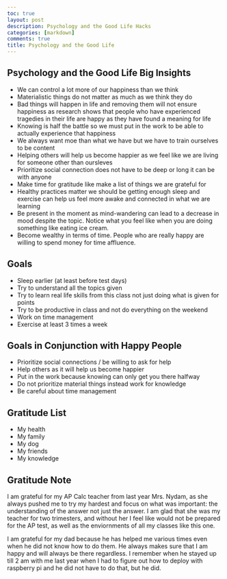 ```yaml
---
toc: true
layout: post
description: Psychology and the Good Life Hacks
categories: [markdown]
comments: true
title: Psychology and the Good Life
---
```


## Psychology and the Good Life Big Insights
- We can control a lot more of our happiness than we think
- Materialistic things do not matter as much as we think they do
- Bad things will happen in life and removing them will not ensure happiness as research shows that people who have experienced tragedies in their life are happy as they have found a meaning for life
- Knowing is half the battle so we must put in the work to be able to actually experience that happiness
- We always want moe than what we have but we have to train ourselves to be content
- Helping others will help us become happier as we feel like we are living for someone other than oursleves
- Prioritize social connection does not have to be deep or long it can be with anyone
- Make time for gratitude like make a list of things we are grateful for
- Healthy practices matter we should be getting enough sleep and exercise can help us feel more awake and connected in what we are learning
- Be present in the moment as mind-wandering can lead to a decrease in mood despite the topic. Notice what you feel like when you are doing something like eating ice cream.
- Become wealthy in terms of time. People who are really happy are willing to spend money for time affluence. 

## Goals
- Sleep earlier (at least before test days)
- Try to understand all the topics given
- Try to learn real life skills from this class not just doing what is given for points
- Try to be productive in class and not do everything on the weekend
- Work on time management
- Exercise at least 3 times a week

## Goals in Conjunction with Happy People
- Prioritize social connections / be willing to ask for help
- Help others as it will help us become happier
- Put in the work because knowing can only get you there halfway
- Do not prioritize material things instead work for knowledge
- Be careful about time management

## Gratitude List
- My health
- My family
- My dog
- My friends
- My knowledge

## Gratitude Note
I am grateful for my AP Calc teacher from last year Mrs. Nydam, as she always pushed me to try my hardest and focus on what was important: the understanding of the answer not just the answer. I am glad that she was my teacher for two trimesters, and without her I feel like would not be prepared for the AP test, as well as the enviornments of all my classes like this one. 

I am grateful for my dad because he has helped me various times even when he did not know how to do them. He always makes sure that I am happy and will always be there regardless. I remember when he stayed up till 2 am with me last year when I had to figure out how to deploy with raspberry pi and he did not have to do that, but he did. 

